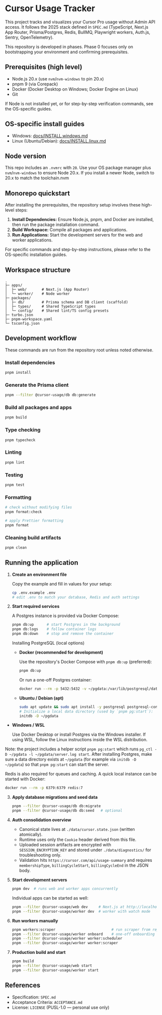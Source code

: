 # Cursor Usage Tracker

This project tracks and visualizes your Cursor Pro usage without Admin API access. It follows the 2025 stack defined in `SPEC.md` (TypeScript, Next.js App Router, Prisma/Postgres, Redis, BullMQ, Playwright workers, Auth.js, Sentry, OpenTelemetry).

This repository is developed in phases. Phase 0 focuses only on bootstrapping your environment and confirming prerequisites.

## Prerequisites (high level)
- Node.js 20.x (use `nvm`/`nvm-windows` to pin 20.x)
- pnpm 9 (via Corepack)
- Docker (Docker Desktop on Windows; Docker Engine on Linux)
- Git

If Node is not installed yet, or for step-by-step verification commands, see the OS-specific guides.

## OS-specific install guides
- Windows: [docs/INSTALL.windows.md](./docs/INSTALL.windows.md)
- Linux (Ubuntu/Debian): [docs/INSTALL.linux.md](./docs/INSTALL.linux.md)

## Node version
This repo includes an `.nvmrc` with `20`. Use your OS package manager plus `nvm`/`nvm-windows` to ensure Node 20.x. If you install a newer Node, switch to 20.x to match the toolchain.nvm

## Monorepo quickstart

After installing the prerequisites, the repository setup involves these high-level steps:

1.  **Install Dependencies:** Ensure Node.js, pnpm, and Docker are installed, then run the package installation command.
2.  **Build Workspace:** Compile all packages and applications.
3.  **Run Applications:** Start the development servers for the web and worker applications.

For specific commands and step-by-step instructions, please refer to the OS-specific installation guides.

## Workspace structure
```
.
├─ apps/
│  ├─ web/       # Next.js (App Router)
│  └─ worker/    # Node worker
├─ packages/
│  ├─ db/        # Prisma schema and DB client (scaffold)
│  ├─ types/     # Shared TypeScript types
│  └─ config/    # Shared lint/TS config presets
├─ turbo.json
├─ pnpm-workspace.yaml
└─ tsconfig.json
```

## Development workflow

These commands are run from the repository root unless noted otherwise.

### Install dependencies

```bash
pnpm install
```

### Generate the Prisma client

```bash
pnpm --filter @cursor-usage/db db:generate
```

### Build all packages and apps

```bash
pnpm build
```

### Type checking

```bash
pnpm typecheck
```

### Linting

```bash
pnpm lint
```

### Testing

```bash
pnpm test
```

### Formatting

```bash
# check without modifying files
pnpm format:check

# apply Prettier formatting
pnpm format
```

### Cleaning build artifacts

```bash
pnpm clean
```

## Running the application

1. **Create an environment file**

   Copy the example and fill in values for your setup:

   ```bash
   cp .env.example .env
   # edit .env to match your database, Redis and auth settings
   ```

2. **Start required services**

   A Postgres instance is provided via Docker Compose:

   ```bash
   pnpm db:up      # start Postgres in the background
   pnpm db:logs    # follow container logs
   pnpm db:down    # stop and remove the container
   ```

   Installing PostgreSQL (local options)

   - **Docker (recommended for development)**

     Use the repository's Docker Compose with `pnpm db:up` (preferred):

     ```bash
     pnpm db:up
     ```

     Or run a one-off Postgres container:

     ```bash
     docker run --rm -p 5432:5432 -v ~/pgdata:/var/lib/postgresql/data -e POSTGRES_PASSWORD=postgres postgres:15
     ```

   - **Ubuntu / Debian (apt)**

     ```bash
     sudo apt update && sudo apt install -y postgresql postgresql-contrib
     # Initialize a local data directory (used by `pnpm pg:start`):
     initdb -D ~/pgdata
     ```

  - **Windows / WSL**

    Use Docker Desktop or install Postgres via the Windows installer. If using WSL, follow the Linux instructions inside the WSL distribution.

   Note: the project includes a helper script `pnpm pg:start` which runs `pg_ctl -D ~/pgdata -l ~/pgdata/server.log start`. After installing Postgres, make sure a data directory exists at `~/pgdata` (for example via `initdb -D ~/pgdata`) so that `pnpm pg:start` can start the server.

   Redis is also required for queues and caching. A quick local instance can be started with Docker:

   ```bash
   docker run --rm -p 6379:6379 redis:7
   ```

3. **Apply database migrations and seed data**

   ```bash
   pnpm --filter @cursor-usage/db db:migrate
   pnpm --filter @cursor-usage/db db:seed   # optional
   ```

4. **Auth consolidation overview**

   - Canonical state lives at `./data/cursor.state.json` (written atomically).
   - Runtime uses only the `Cookie` header derived from this file.
   - Uploaded session artifacts are encrypted with `SESSION_ENCRYPTION_KEY` and stored under `./data/diagnostics/` for troubleshooting only.
   - Validation hits `https://cursor.com/api/usage-summary` and requires `membershipType`, `billingCycleStart`, `billingCycleEnd` in the JSON body.

5. **Start development servers**

   ```bash
   pnpm dev  # runs web and worker apps concurrently
   ```

   Individual apps can be started as well:

   ```bash
   pnpm --filter @cursor-usage/web dev     # Next.js at http://localhost:3000
   pnpm --filter @cursor-usage/worker dev  # worker with watch mode
   ```

6. **Run workers manually**

   ```bash
   pnpm workers:scraper                          # run scraper from repo root
   pnpm --filter @cursor-usage/worker onboard    # one-off onboarding script
   pnpm --filter @cursor-usage/worker worker:scheduler
   pnpm --filter @cursor-usage/worker worker:scraper
   ```

7. **Production build and start**

   ```bash
   pnpm build
   pnpm --filter @cursor-usage/web start
   pnpm --filter @cursor-usage/worker start
   ```

## References
- Specification: `SPEC.md`
- Acceptance Criteria: `ACCEPTANCE.md`
- License: `LICENSE` (PUSL-1.0 — personal use only)
